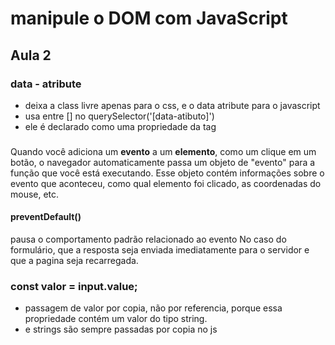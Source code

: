 # manipule o DOM com JavaScript

## Aula 2

### data - atribute

- deixa a class livre apenas para o css, e o data atribute para o javascript
- usa entre [] no querySelector('[data-atibuto]')
- ele é declarado como uma  propriedade da tag

###

Quando você adiciona um **evento** a um **elemento**, como um clique em um botão, o navegador automaticamente passa um objeto de "evento" para a função que você está executando. Esse objeto contém informações sobre o evento que aconteceu, como qual elemento foi clicado, as coordenadas do mouse, etc.

#### preventDefault()

pausa o comportamento padrão relacionado ao evento
No caso do formulário, que a resposta seja enviada imediatamente para o servidor e que a pagina seja recarregada.

### const valor = input.value;

- passagem de valor por copia, não por referencia, porque essa propriedade contém um valor do tipo string.
- e strings são sempre passadas por copia no js
  